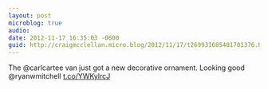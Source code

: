 ```yaml
---
layout: post
microblog: true
audio: 
date: 2012-11-17 16:35:03 -0600
guid: http://craigmcclellan.micro.blog/2012/11/17/t269931685481701376.html
---
```

The @carlcartee van just got a new decorative ornament. Looking good @ryanwmitchell [t.co/YWKylrcJ](http://t.co/YWKylrcJ)

